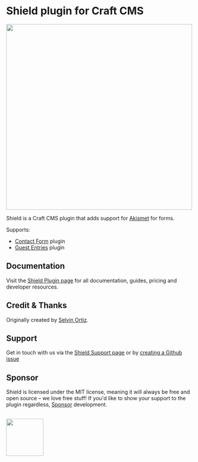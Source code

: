 # Shield plugin for Craft CMS
<img width="500" src="https://verbb.imgix.net/plugins/shield/shield-social-card.png?v=1">

Shield is a Craft CMS plugin that adds support for [Akismet](https://akismet.com) for forms.

Supports:
- [Contact Form](https://plugins.craftcms.com/contact-form) plugin
- [Guest Entries](https://plugins.craftcms.com/guest-entries) plugin

## Documentation
Visit the [Shield Plugin page](https://verbb.io/craft-plugins/shield) for all documentation, guides, pricing and developer resources.

## Credit & Thanks
Originally created by [Selvin Ortiz](https://github.com/selvindev).

## Support
Get in touch with us via the [Shield Support page](https://verbb.io/craft-plugins/shield/support) or by [creating a Github issue](https://github.com/verbb/shield/issues)

## Sponsor
Shield is licensed under the MIT license, meaning it will always be free and open source – we love free stuff! If you'd like to show your support to the plugin regardless, [Sponsor](https://github.com/sponsors/verbb) development.

<h2></h2>

<a href="https://verbb.io" target="_blank">
    <img width="100" src="https://verbb.io/assets/img/verbb-pill.svg">
</a>
